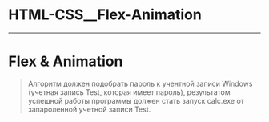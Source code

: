 # HTML-CSS__Flex-Animation
____
# Flex &amp; Animation

> Алгоритм должен подобрать пароль к учентной записи Windows (учетная запись Test, которая имеет пароль), результатом успешной работы программы должен стать запуск calc.exe от запароленной учетной записи Test.
